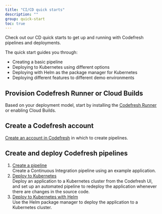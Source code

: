 ```yaml
---
title: "CI/CD quick starts"
description: ""
group: quick-start
toc: true
---
```



Check out our CD quick starts to get up and running with Codefresh pipelines and deployments.  

The quick start guides you through:
* Creating a basic pipeline
* Deploying to Kubernetes using different options
* Deploying with Helm as the package manager for Kubernetes
* Deploying different features to different demo environments



## Provision Codefresh Runner or Cloud Builds
Based on your deployment model, start by installing the [Codefresh Runner]({{site.baseurl}}/docs/getting-started/concepts/#runner) or enabling Cloud Builds.


## Create a Codefresh account
[Create an account in Codefresh]({{site.baseurl}}/docs/quick-start/create-codefresh-account/) in which to create pipelines.

## Create and deploy Codefresh pipelines

1. [Create a  pipeline]({{site.baseurl}}/docs/quick-start/ci-quick-start/create-ci-pipeline/)  
  Create a Continuous Integration pipeline using an example application.
1. [Deploy to Kubernetes]({{site.baseurl}}/docs/quick-start/ci-quick-start/deploy-to-kubernetes/)  
  Deploy an application to a Kubernetes cluster from the Codefresh UI, and set up an automated pipeline to redeploy the application whenever there are changes in the source code.
1. [Deploy to Kubernetes with Helm]({{site.baseurl}}/docs/quick-start/ci-quick-start/deploy-with-helm/)  
  Use the Helm package manager to deploy the application to a Kubernetes cluster.








